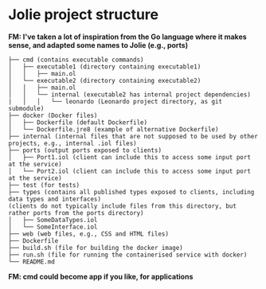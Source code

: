 # Jolie project structure

**FM: I've taken a lot of inspiration from the Go language where it makes sense, and adapted some names to Jolie (e.g., ports)**

```
├── cmd (contains executable commands)
│   ├── executable1 (directory containing executable1)
│   │   ├── main.ol
│   └── executable2 (directory containing executable2)
│   │   ├── main.ol
│   │   └── internal (executable2 has internal project dependencies)
|   │   │   └── leonardo (Leonardo project directory, as git submodule)
├── docker (Docker files)
│   ├── Dockerfile (default Dockerfile)
│   └── Dockerfile.jre8 (example of alternative Dockerfile)
├── internal (internal files that are not supposed to be used by other projects, e.g., internal .iol files)
├── ports (output ports exposed to clients)
│   ├── Port1.iol (client can include this to access some input port at the service)
│   └── Port2.iol (client can include this to access some input port at the service)
├── test (for tests)
├── types (contains all published types exposed to clients, including data types and interfaces)
(clients do not typically include files from this directory, but rather ports from the ports directory)
│   ├── SomeDataTypes.iol
│   └── SomeInterface.iol
├── web (web files, e.g., CSS and HTML files)
├── Dockerfile
├── build.sh (file for building the docker image)
├── run.sh (file for running the containerised service with docker)
└── README.md
```

**FM: cmd could become app if you like, for applications**
